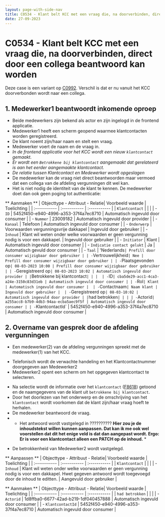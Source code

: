 ```yaml
---
layout: page-with-side-nav
title: C0534 - Klant belt KCC met een vraag die, na doorverbinden, direct door een collega beantwoord kan worden
date: 27-09-2023
---
```


# C0534 - Klant belt KCC met een vraag die, na doorverbinden, direct door een collega beantwoord kan worden

Deze case is een variant op [C0992](./0992.md).
Verschil is dat er nu vanuit het KCC doorverbonden wordt naar een collega.

## 1. Medewerker1 beantwoordt inkomende oproep

- Beide medewerkers zijn bekend als actor en zijn ingelogd in de frontend applicatie.
- Medewerker1 heeft een scherm geopend waarmee klantcontacten worden geregistreerd.
- De klant noemt zijn/haar naam en stelt een vraag.
- Medewerker voert de naam en de vraag in.
- *In de frontend applicatie voor het KCC wordt een nieuw `klantcontact` gemaakt.*
- *Er wordt een `Betrokkene bij klantcontact` aangemaakt dat gerelateerd is aan het eerder aangemaakte klantcontact.*
- *De relatie tussen Klantcontact en Medewerker wordt opgeslagen*
- De medewerker kan de vraag niet direct beantwoorden maar vermoed dat een collega van de afdeling vergunningen dit wel kan.
- Het is niet nodig de identiteit van de klant te kennen. De medewerker doet dan ook geen poging tot authenticatie:

** Aanmaken **
| Objecttype - Attribuut - Relatie| Voorbeeld waarde | Toelichting |
| :----------- | :----------- | :----------- |
| `Klantcontact` | | |
| - `ID` | 5452f450-e940-4996-a353-37f4a7ec8710 | Automatisch ingevuld door consumer |
| - `Nummer` | 23009182 | Automatisch ingevuld door provider |
| - `Kanaal` | Telefoon | Automatisch ingevuld door consumer | 
| - `Onderwerp` | Voorwaarden vergunningsvrije dakkapel | Ingevuld door gebruiker |
| - `Inhoud` | Klant wil weten onder welke voorwaarden er geen vergunning nodig is voor een dakkapel. | Ingevuld door gebruiker |
| - `Initiator` | Klant | Automatisch ingevuld door consumer |
| - `Indicatie contact gelukt` | Ja | Automatisch gevuld door consumer |
| - `Taal` | 'Nederlands` | Prefill door consumer wijzigbaar door gebruiker |
| - `Vertrouwelijkheid` | Nee | Prefill door consumer wijzigbaar door gebruiker |
| - `Plaatsgevonden op` | 08-03-2023 10:00 | Prefill door consumer wijzigbaar door gebruiker |
| - `Geregistreerd op` | 08-03-2023 10:02 | Automatisch ingevuld door provider |
| `Betrokkene bij klantcontact` | | | 
| - `ID` | cba5de29-acc1-4ca3-a24e-3150c83d31eb | Automatisch ingevuld door consumer |
| - `Rol` | Klant | Automatisch ingevuld door consumer | 
| - `Contactnaam` | Naam klant | Ingevuld door gebruiker | 
| - `Geregistreerd op` | 08-03-10:02 | Automatisch ingevuld door provider |
| `had betrokken` | | |
| - `Actorid` | a255acc8-b7b9-4db3-94aa-ecba5aec9f5f | Automatisch ingevuld door consumer |
| - `KlantcontactId` | 5452f450-e940-4996-a353-37f4a7ec8710 | Automatisch ingevuld door consumer |

<!-- ## 2. Medewerker1 maakt voor de afdeling vergunningen een interne taak aan

Johan: Ik denk dat een interne zaak niet nodig is bij direct doorverbinden. 
Medewerker1 kan gewoon aan medewerker2 vertellen wat er van hem verwacht wordt. Wel is er een issue om het antwoord vast te leggen bij het klantcontact. 

| Objecttype - Attribuut | Voorbeeld waarde | Toelichting |
| :----------- | :----------- | :----------- |
| `Interne taak` | | |
| - `ID` | e8203b1b-f9e1-4fa1-96ce-2bcf36e061c2 | Automatisch ingevuld |
| - `Geregistreerd op` | 08-03-2023 10:04 | Automatisch ingevuld |
| - `Ontstaan uit klantcontact` | 5452f450-e940-4996-a353-37f4a7ec8710 | Automatisch ingevuld |
| - `Status` | Te verwerken | Automatisch ingevuld | 
| - `Gevraagde handeling` | Overname gesprek met klant |
| - `Toelichting` | - |
| - `Medewerker` | - |  |
| - `Organisatorische eenheid` | Afdeling vergunningen |  | 

// - Indien gewenst kan een `toelichting` voor de collega opgenomen worden die aanvullend is op wat al in het klantcontact beschreven is.
- Na de registratie van het `klantcontact` inclusief bijbehorende <<`interne taak` [F2173](./2173.md)>>  verbind de KCC medewerker de klant door naar de afdeling vergunningen. -->

## 2. Overname van gesprek door de afdeling vergunningen

- Een medewerker(2) van de afdeling vergunningen spreekt met de medewerker(1) van het KCC.
<!-- - Medewerker2 opent vervolgens een scherm om de openstaande interne taken in te zien ([F3839](./3839.md)). -->
- Telefonisch wordt de verwachte handeling en het Klantcontactnummer doorgegeven aan Medewerker2
- Medewerker2 opent een scherm om het opgegeven klantcontact te selecteren. 
<!-- - In dit scherm wordt de taak met het juiste `gevraagde handeling` en `onderwerp` geselecteerd. -->
- Na selectie wordt de informatie over het `klantcontact` ([F8618](./8618.md)) getoond en de naamgegevens van de klant uit `betrokkene bij klantcontact`.
- Door het doorlezen van het onderwerp en de omschrijving van het `klantcontact` wordt voorkomen dat de klant zijn/haar vraag hoeft te herhalen.
- De medewerker beantwoord de vraag.
- * Het antwoord wordt vastgelegd in ?????????? **Hier zou je de inhoudstekst willen kunnen aanpassen. Dat kan ik me ook wel voorstellen dat dit het enige veld is dat dan aangepast wordt. Ergo: Er is voor een klantcontact alleen een PATCH op de inhoud.** * 
<!-- - De `status` van de `interne taak` wordt op `verwerkt` gezet ([F5241](./5241.md)). -->
- De betrokkenheid van Medewerker2 wordt vastgelegd.

** Aanpassen **
| Objecttype - Attribuut - Relatie| Voorbeeld waarde | Toelichting |
| :----------- | :----------- | :----------- |
| `Klantcontact` | | |
| - `Inhoud` | Klant wil weten onder welke voorwaarden er geen vergunning nodig is voor een dakkapel. Hwet gegeven antwoord wordt toegevoegd door de inhoud te editten.  | Aangevuld door gebruiker |

** Aanmaken **
| Objecttype - Attribuut - Relatie| Voorbeeld waarde | Toelichting |
| :----------- | :----------- | :----------- |
| `had betrokken` | | |
| - `Actorid` | 1d8ffba0-6677-42ad-b219-1df040457888 | Automatisch ingevuld door consumer |
| - `KlantcontactId` | 5452f450-e940-4996-a353-37f4a7ec8710 | Automatisch ingevuld door consumer |
